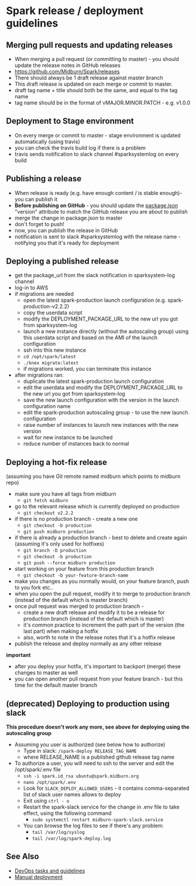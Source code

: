 # Spark release / deployment guidelines

## Merging pull requests and updating releases
* When merging a pull request (or committing to master) - you should update the release notes in GitHub releases
* https://github.com/Midburn/Spark/releases
* There should always be 1 draft release against master branch
* This draft release is updated on each merge or commit to master.
* draft tag name + title should both be the same, and equal to the tag name
* tag name should be in the format of vMAJOR.MINOR.PATCH - e.g. v1.0.0

## Deployment to Stage environment
* On every merge or commit to master - stage environment is updated automatically (using travis)
* you can check the travis build log if there is a problem
* travis sends notification to slack channel #sparksystemlog on every build

## Publishing a release
* When release is ready (e.g. have enough content / is stable enough)- you can publish it
* **Before publishing on GitHub** - you should update the [package.json](/package.json) "version" attribute to match the GitHub release you are about to publish
* merge the change in package.json to master
* don't forget to push!
* now, you can publish the release in GitHub
* notification is sent to slack #sparksystemlog with the release name - notifying you that it's ready for deployment

## Deploying a published release
* get the package_url from the slack notification in sparksystem-log channel
* log-in to AWS
* if migrations are needed
  * open the latest spark-production launch configuration (e.g. spark-production-v2.2.2)
  * copy the userdata script
  * modify the DEPLOYMENT_PACKAGE_URL to the new url you got from sparksystem-log
  * launch a new instance directly (without the autoscaling group) using this userdata script and based on the AMI of the launch configuration
  * ssh into this new instance
  * `cd /opt/spark/latest`
  * `./knex migrate:latest`
  * if migrations worked, you can terminate this instance
* after migrations ran:
  * duplicate the latest spark-production launch configuration
  * edit the userdata and modify the DEPLOYMENT_PACKAGE_URL to the new url you got from sparksystem-log
  * save the new launch configuration with the version in the launch configuration name
  * edit the spark-production autoscaling group - to use the new launch configuration
  * raise number of instances to launch new instances with the new version
  * wait for new instance to be launched
  * reduce number of instances back to normal

## Deploying a hot-fix release
(assuming you have Git remote named midburn which points to midburn repo)
* make sure you have all tags from midburn
  * `git fetch midburn`
* go to the relevant release which is currently deployed on production
  * `git checkout v2.2.2`
* if there is no production branch - create a new one
  * `git checkout -b production`
  * `git push midburn production`
* if there is already a production branch - best to delete and create again (assuming it's only used for hotfixes)
  * `git branch -D production`
  * `git checkout -b production`
  * `git push --force midburn production`
* start working on your feature from this production branch
  * `git checkout -b your-feature-branch-name`
* make you changes as you normally would, on your feature branch, push to you fork etc..
* when you open the pull request, modify it to merge to production branch (instead of the default which is master branch)
* once pull request was merged to production branch - 
  * create a new draft release and modify it to be a release for production branch (instead of the default which is master)
  * it's common practice to increment the path part of the version (the last part) when making a hotfix
  * also, worth to note in the release notes that it's a hotfix release
* publish the release and deploy normally as any other release

**important**
* after you deploy your hotfix, it's important to backport (merge) these changes to master as well
* you can open another pull request from your feature branch - but this time for the default master branch

## (deprecated) Deploying to production using slack
**This procedure doesn't work any more, see above for deploying using the autoscaling group**
* Assuming you user is authorized (see below how to authorize)
  * Type in slack: `/spark-deploy RELEASE_TAG_NAME`
  * where RELEASE_NAME is a published github release tag name
* To authorize a user, you will need to ssh to the server and edit the /opt/spark/.env file
  * `ssh -i spark.id_rsa ubuntu@spark.midburn.org`
  * `nano /opt/spark/.env`
  * Look for `SLACK_DEPLOY_ALLOWED_USERS` - it contains comma-separated list of slack user names allows to deploy
  * Exit using `ctrl - o`
  * Restart the spark-slack service for the change in .env file to take effect, using the following command 
    * `sudo systemctl restart midburn-spark-slack.service`
  * You can browse the log files to see if there's any problem:
    * `tail /var/log/syslog`
    * `tail /var/log/spark-deploy.log`

## See Also

* [DevOps tasks and guidelines](/docs/development/devops.md)
* [Manual deployment](/docs/development/manual_deployment.md)
